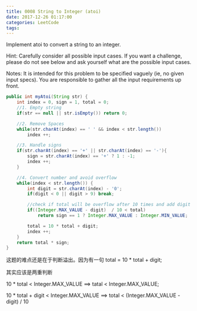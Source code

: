 ```yaml
---
title: 0008 String to Integer (atoi)
date: 2017-12-26 01:17:00
categories: LeetCode
tags:
---
```


Implement atoi to convert a string to an integer.

Hint: Carefully consider all possible input cases. If you want a challenge, please do not see below and ask yourself what are the possible input cases.

Notes: It is intended for this problem to be specified vaguely (ie, no given input specs). You are responsible to gather all the input requirements up front.

```java
public int myAtoi(String str) {
    int index = 0, sign = 1, total = 0;
    //1. Empty string
    if(str == null || str.isEmpty()) return 0;

    //2. Remove Spaces
    while(str.charAt(index) == ' ' && index < str.length())
        index ++;

    //3. Handle signs
    if(str.charAt(index) == '+' || str.charAt(index) == '-'){
        sign = str.charAt(index) == '+' ? 1 : -1;
        index ++;
    }

    //4. Convert number and avoid overflow
    while(index < str.length()) {
        int digit = str.charAt(index) - '0';
        if(digit < 0 || digit > 9) break;

        //check if total will be overflow after 10 times and add digit
        if((Integer.MAX_VALUE - digit)  / 10 < total)
            return sign == 1 ? Integer.MAX_VALUE : Integer.MIN_VALUE;

        total = 10 * total + digit;
        index ++;
    }
    return total * sign;
}
```
这题的难点还是在于判断溢出。因为有一句 total = 10 * total + digit;

其实应该是两重判断

10 * total < Integer.MAX_VALUE ==> tatal < Integer.MAX_VALUE;

10 * total + digit < Integer.MAX_VALUE  ==> total < (Integer.MAX_VALUE - digit) / 10


